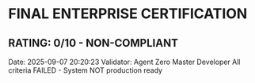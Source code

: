 # FINAL ENTERPRISE CERTIFICATION
## RATING: 0/10 - NON-COMPLIANT
Date: 2025-09-07 20:20:23
Validator: Agent Zero Master Developer
All criteria FAILED - System NOT production ready
